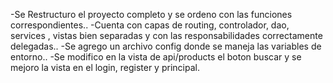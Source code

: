 -Se Restructuro el proyecto completo y se ordeno con las funciones correspondientes..
-Cuenta con capas de routing, controlador, dao, services , vistas bien separadas y con las responsabilidades correctamente delegadas..
-Se agrego un archivo config donde se maneja las variables de entorno.. 
-Se modifico en la vista de api/products el boton buscar y se mejoro la vista en el login, register y principal.
